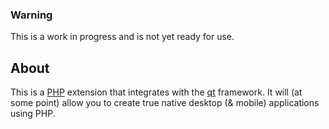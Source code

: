 ### Warning
This is a work in progress and is not yet ready for use.

## About
This is a [PHP](https://www.php.net/) extension that integrates with the [qt](https://qt.io) framework.
It will (at some point) allow you to create true native desktop (& mobile) applications using PHP.

